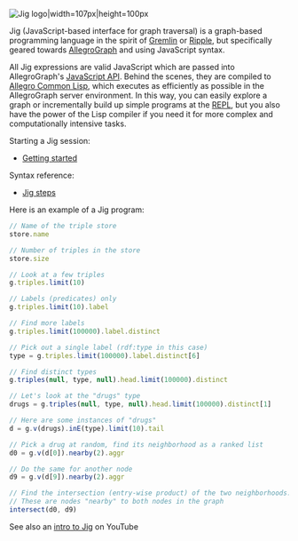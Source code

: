![Jig logo|width=107px|height=100px](https://github.com/joshsh/jig/wiki/graphics/jig-logo-medium.png)

Jig (JavaScript-based interface for graph traversal) is a graph-based programming language in the spirit of [Gremlin](https://github.com/tinkerpop/gremlin/wiki) or [Ripple](https://github.com/joshsh/ripple/wiki),
but specifically geared towards [AllegroGraph](http://www.franz.com/agraph/allegrograph/) and using JavaScript syntax.

All Jig expressions are valid JavaScript which are passed into AllegroGraph's [JavaScript API](https://franz.com/agraph/support/documentation/current/javascript.html).
Behind the scenes, they are compiled to [Allegro Common Lisp](http://www.franz.com/products/allegrocl/), which executes as efficiently as possible in the AllegroGraph server environment.
In this way, you can easily explore a graph or incrementally build up simple programs at the [REPL](http://en.wikipedia.org/wiki/Read%E2%80%93eval%E2%80%93print_loop),
but you also have the power of the Lisp compiler if you need it for more complex and computationally intensive tasks.

Starting a Jig session:
* [Getting started](https://github.com/joshsh/jig/wiki/Getting-Started)

Syntax reference:
* [Jig steps](https://github.com/joshsh/jig/wiki/Jig-steps)

Here is an example of a Jig program:

```javascript
// Name of the triple store
store.name

// Number of triples in the store
store.size

// Look at a few triples
g.triples.limit(10)

// Labels (predicates) only
g.triples.limit(10).label

// Find more labels
g.triples.limit(100000).label.distinct

// Pick out a single label (rdf:type in this case)
type = g.triples.limit(100000).label.distinct[6]

// Find distinct types
g.triples(null, type, null).head.limit(100000).distinct

// Let's look at the "drugs" type
drugs = g.triples(null, type, null).head.limit(100000).distinct[1]

// Here are some instances of "drugs"
d = g.v(drugs).inE(type).limit(10).tail

// Pick a drug at random, find its neighborhood as a ranked list
d0 = g.v(d[0]).nearby(2).aggr

// Do the same for another node
d9 = g.v(d[9]).nearby(2).aggr

// Find the intersection (entry-wise product) of the two neighborhoods.
// These are nodes "nearby" to both nodes in the graph
intersect(d0, d9)
```

See also an [intro to Jig](http://www.youtube.com/watch?v=QFaH6IvbPiw&feature=related) on YouTube
